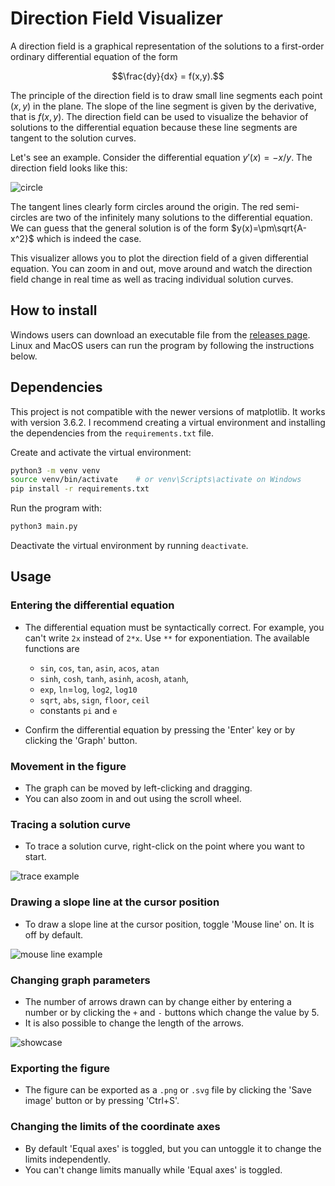 # Direction Field Visualizer

A direction field is a graphical representation of the solutions to a first-order ordinary differential equation of the form

$$\frac{dy}{dx} = f(x,y).$$

The principle of the direction field is to draw small line segments each point $(x,y)$ in the plane. The slope of the line segment is given by the derivative, that is $f(x,y)$. The direction field can be used to visualize the behavior of solutions to the differential equation because these line segments are tangent to the solution curves.

Let's see an example. Consider the differential equation $y'(x)=-x/y$. The direction field looks like this:

![circle](images/circle.svg)

The tangent lines clearly form circles around the origin. The red semi-circles are two of the infinitely many solutions to the differential equation. We can guess that the general solution is of the form $y(x)=\pm\sqrt{A-x^2}$ which is indeed the case.

This visualizer allows you to plot the direction field of a given differential equation. You can zoom in and out, move around and watch the direction field change in real time as well as tracing individual solution curves.

## How to install

Windows users can download an executable file from the [releases page](https://github.com/Couleslaw/Direction-Field-Visualizer/releases/latest). Linux and MacOS users can run the program by following the instructions below.

## Dependencies

This project is not compatible with the newer versions of matplotlib. It works with version 3.6.2. I recommend creating a virtual environment and installing the dependencies from the `requirements.txt` file.

Create and activate the virtual environment:

```bash
python3 -m venv venv
source venv/bin/activate    # or venv\Scripts\activate on Windows
pip install -r requirements.txt
```

Run the program with:

```bash
python3 main.py
```

Deactivate the virtual environment by running `deactivate`.

## Usage

### Entering the differential equation

- The differential equation must be syntactically correct. For example, you can't write `2x` instead of `2*x`. Use `**` for exponentiation. The available functions are

  - `sin`, `cos`, `tan`, `asin`, `acos`, `atan`
  - `sinh`, `cosh`, `tanh`, `asinh`, `acosh`, `atanh`,
  - `exp`, `ln`=`log`, `log2`, `log10`
  - `sqrt`, `abs`, `sign`, `floor`, `ceil`
  - constants `pi` and `e`

- Confirm the differential equation by pressing the 'Enter' key or by clicking the 'Graph' button.

### Movement in the figure

- The graph can be moved by left-clicking and dragging.
- You can also zoom in and out using the scroll wheel.

### Tracing a solution curve

- To trace a solution curve, right-click on the point where you want to start.

![trace example](images/trace_curve.svg)

### Drawing a slope line at the cursor position

- To draw a slope line at the cursor position, toggle 'Mouse line' on. It is off by default.

![mouse line example](images/mouse_line.gif)

### Changing graph parameters

- The number of arrows drawn can by change either by entering a number or by clicking the `+` and `-` buttons which change the value by 5.
- It is also possible to change the length of the arrows.

![showcase](images/showcase.gif)

### Exporting the figure

- The figure can be exported as a `.png` or `.svg` file by clicking the 'Save image' button or by pressing 'Ctrl+S'.

### Changing the limits of the coordinate axes

- By default 'Equal axes' is toggled, but you can untoggle it to change the limits independently.
- You can't change limits manually while 'Equal axes' is toggled.
